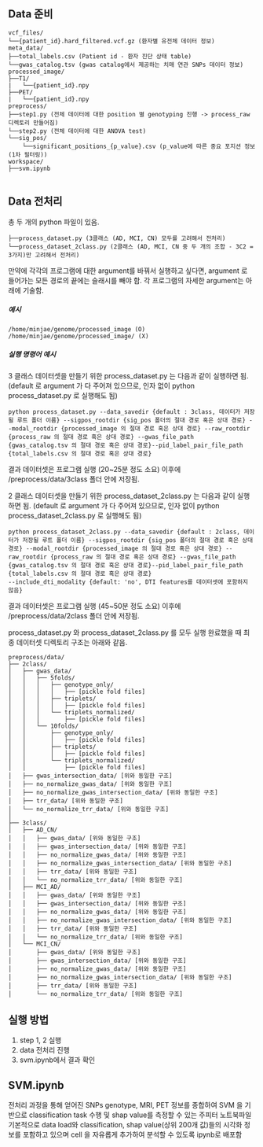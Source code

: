 ## Data 준비
```
vcf_files/
└──{patient_id}.hard_filtered.vcf.gz (환자별 유전체 데이터 정보)
meta_data/
├──total_labels.csv (Patient id - 환자 진단 상태 table)
└──gwas_catalog.tsv (gwas catalog에서 제공하는 치매 연관 SNPs 데이터 정보)
processed_image/
├──T1/
|   └──{patient_id}.npy
├──PET/
|   └──{patient_id}.npy
preprocess/ 
├──step1.py (전체 데이터에 대한 position 별 genotyping 진행 -> process_raw 디렉토리 만들어짐)
└──step2.py (전체 데이터에 대한 ANOVA test)
└──sig_pos/
    └──significant_positions_{p_value}.csv (p_value에 따른 중요 포지션 정보 (1차 필터링))
workspace/
├──svm.ipynb


```
## Data 전처리  

총 두 개의 python 파일이 있음.

```
├──process_dataset.py (3클래스 (AD, MCI, CN) 모두를 고려해서 전처리)
└──process_dataset_2class.py (2클래스 (AD, MCI, CN 중 두 개의 조합 - 3C2 = 3가지)만 고려해서 전처리)
```

만약에 각각의 프로그램에 대한 argument를 바꿔서 실행하고 싶다면, argument 로 들어가는 모든 경로의 끝에는 슬래시를 빼야 함. 각 프로그램의 자세한 argument는 아래에 기술함.

##### 예시

```
/home/minjae/genome/processed_image (O)
/home/minjae/genome/processed_image/ (X)
```

##### 실행 명령어 예시

3 클래스 데이터셋을 만들기 위한 process_dataset.py 는 다음과 같이 실행하면 됨.
(default 로 argument 가 다 주어져 있으므로, 인자 없이 python process_dataset.py 로 실행해도 됨)

```
python process_dataset.py --data_savedir {default : 3class, 데이터가 저장될 루트 폴더 이름} --sigpos_rootdir {sig_pos 폴더의 절대 경로 혹은 상대 경로} --modal_rootdir {processed_image 의 절대 경로 혹은 상대 경로} --raw_rootdir {process_raw 의 절대 경로 혹은 상대 경로} --gwas_file_path {gwas_catalog.tsv 의 절대 경로 혹은 상대 경로}--pid_label_pair_file_path {total_labels.csv 의 절대 경로 혹은 상대 경로}
```

결과 데이터셋은 프로그램 실행 (20~25분 정도 소요) 이후에 /preprocess/data/3class 폴더 안에 저장됨.

2 클래스 데이터셋을 만들기 위한 process_dataset_2class.py 는 다음과 같이 실행하면 됨.
(default 로 argument 가 다 주어져 있으므로, 인자 없이 python process_dataset_2class.py 로 실행해도 됨)

```
python process_dataset_2class.py --data_savedir {default : 2class, 데이터가 저장될 루트 폴더 이름} --sigpos_rootdir {sig_pos 폴더의 절대 경로 혹은 상대 경로} --modal_rootdir {processed_image 의 절대 경로 혹은 상대 경로} --raw_rootdir {process_raw 의 절대 경로 혹은 상대 경로} --gwas_file_path {gwas_catalog.tsv 의 절대 경로 혹은 상대 경로}--pid_label_pair_file_path {total_labels.csv 의 절대 경로 혹은 상대 경로}
--include_dti_modality {default: 'no', DTI features를 데이터셋에 포함하지 않음}
```

결과 데이터셋은 프로그램 실행 (45~50분 정도 소요) 이후에 /preprocess/data/2class 폴더 안에 저장됨.

process_dataset.py 와 process_dataset_2class.py 를 모두 실행 완료했을 때 최종 데이터셋 디렉토리 구조는 아래와 같음.

```
preprocess/data/
├── 2class/
│   ├── gwas_data/
│   │   ├── 5folds/
│   │   │   ├── genotype_only/
│   │   │   │   ├── [pickle fold files]
│   │   │   ├── triplets/
│   │   │   │   ├── [pickle fold files]
│   │   │   └── triplets_normalized/
│   │   │       ├── [pickle fold files]
│   │   └── 10folds/
│   │       ├── genotype_only/
│   │       │   ├── [pickle fold files]
│   │       ├── triplets/
│   │       │   ├── [pickle fold files]
│   │       └── triplets_normalized/
│   │           ├── [pickle fold files]
│   ├── gwas_intersection_data/ [위와 동일한 구조]
│   ├── no_normalize_gwas_data/ [위와 동일한 구조]
│   ├── no_normalize_gwas_intersection_data/ [위와 동일한 구조]
│   ├── trr_data/ [위와 동일한 구조]
│   └── no_normalize_trr_data/ [위와 동일한 구조]
│
├── 3class/
│   ├── AD_CN/
│   │   ├── gwas_data/ [위와 동일한 구조]
│   │   ├── gwas_intersection_data/ [위와 동일한 구조]
│   │   ├── no_normalize_gwas_data/ [위와 동일한 구조]
│   │   ├── no_normalize_gwas_intersection_data/ [위와 동일한 구조]
│   │   ├── trr_data/ [위와 동일한 구조]
│   │   └── no_normalize_trr_data/ [위와 동일한 구조]
│   ├── MCI_AD/
│   │   ├── gwas_data/ [위와 동일한 구조]
│   │   ├── gwas_intersection_data/ [위와 동일한 구조]
│   │   ├── no_normalize_gwas_data/ [위와 동일한 구조]
│   │   ├── no_normalize_gwas_intersection_data/ [위와 동일한 구조]
│   │   ├── trr_data/ [위와 동일한 구조]
│   │   └── no_normalize_trr_data/ [위와 동일한 구조]
│   └── MCI_CN/
│       ├── gwas_data/ [위와 동일한 구조]
│       ├── gwas_intersection_data/ [위와 동일한 구조]
│       ├── no_normalize_gwas_data/ [위와 동일한 구조]
│       ├── no_normalize_gwas_intersection_data/ [위와 동일한 구조]
│       ├── trr_data/ [위와 동일한 구조]
│       └── no_normalize_trr_data/ [위와 동일한 구조]
```


## 실행 방법

1. step 1, 2 실행
2. data 전처리 진행 
3. svm.ipynb에서 결과 확인 

## SVM.ipynb 

전처리 과정을 통해 얻어진 SNPs genotype, MRI, PET 정보를 종합하여 
SVM 을 기반으로 classification task 수행 및 shap value를 측정할 수 있는 주피터 노트북파일 
기본적으로 data load와 classification, shap value(상위 200개 값)들의 시각화 정보를 포함하고 있으며 cell 을 
자유롭게 추가하여 분석할 수 있도록 ipynb로 배포함 